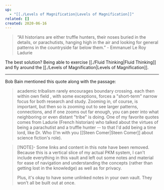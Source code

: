 ```yaml
---
up:
  - "[[./Levels of Magnification|Levels of Magnification]]"
related: []
created: 2020-06-16
---
```


> “All historians are either truffle hunters, their noses buried in the details, or parachutists, hanging high in the air and looking for general patterns in the countryside far below them.” - Emmanuel Le Roy Ladurie

The best solution? Being able to exercise [[./Fluid Thinking|Fluid Thinking]] and fly around the [[./Levels of Magnification|Levels of Magnification]].

---
Bob Bain mentioned this quote along with the passage: 

> academic tribalism rarely encourages boundary crossing. each then within own field , with some exceptions, forces a "short-term" narrow focus for both research and study. Zooming in, of course, is important, but then so is zooming out to see larger patterns, connections, and if one zooms out far enough, you can peer into what neighboring or even distant "tribe" is doing.  One of my favorite quotes comes from Ladurie (French historian) who talked about the virtues of being a parachutist and a truffle hunter -- to that I'd add being a time lord, like Dr. Who  (I'm with you [[Steen Comer|Steen Comer]] about science fiction's role).

> [!NOTE]- Some links and content in this note have been removed.
> Because this is a vertical slice of my actual PKM system, I can't include everything in this vault and left out some notes and material for ease of navigation and understanding the concepts (rather than getting lost in the knowledge) as well as for privacy. 
>  
> Plus, it's okay to have some unlinked notes in your own vault. They won't all be built out at once.
